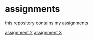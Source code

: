 # assignments
this repository contains my assignments

[assignment 2](https://github.com/MargotWolsink/assignments/blob/master/assignment2.2%20(2).ipynb)
[assignment 3](https://github.com/MargotWolsink/assignments/blob/master/assignment3%20(2).ipynb)
